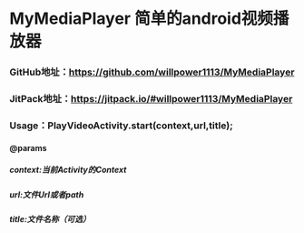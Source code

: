 # MyMediaPlayer 简单的android视频播放器
### GitHub地址：https://github.com/willpower1113/MyMediaPlayer
### JitPack地址：https://jitpack.io/#willpower1113/MyMediaPlayer
### Usage：PlayVideoActivity.start(context,url,title);
#### @params 
##### context:当前Activity的Context
##### url:文件Url或者path
##### title:文件名称（可选）
